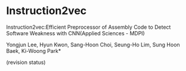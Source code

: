 # Instruction2vec
Instruction2vec:Efficient Preprocessor of Assembly Code to Detect Software Weakness with CNN(Applied Sciences - MDPI)

Yongjun Lee, Hyun Kwon, Sang-Hoon Choi, Seung-Ho Lim, Sung Hoon Baek, Ki-Woong Park*

(revision status)
